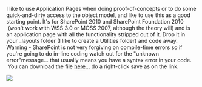 
I like to use Application Pages when doing proof-of-concepts or to do some quick-and-dirty access to the object model, and like to use this as a good starting point. It's for SharePoint 2010 and SharePoint Foundation 2010  (won't work with WSS 3.0 or MOSS 2007, although the theory will) and is an application page with all the functionality stripped out of it. Drop it in your _layouts folder (I like to create a Utilities folder) and code away. Warning - SharePoint is not very forgiving on compile-time errors so if you're going to do in-line coding watch out for the "unknown error"message... that usually means you have a syntax error in your code.  You can download the file [here](/resources/applicationpage/blank.aspx)... do a right-click save as on the link.


![](/resources/applicationpage/blank.png)
